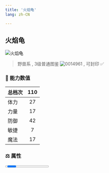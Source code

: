 ```yaml
---
title: '火焰龟'
lang: zh-CN

---
```



## 火焰龟

![火焰龟](https://user-images.githubusercontent.com/78347270/115937680-6c7b3280-a4d3-11eb-9f6e-f9452d569bb0.gif) 

> 野兽系 , 3级普通图鉴 ![0014961](https://user-images.githubusercontent.com/78347270/115963859-4ea5e000-a55c-11eb-84e2-5fee99d1fbb6.gif) , 可封印 ✅ 


### 💪 能力数值

| 总档次       | 110            |
| :----------- |:-------------:|
| 体力      | 27   <Stars :number="2.5" />  |
| 力量      | 17   <Stars :number="1.5" />  |
| 防御      | 42  <Stars :number="4" />  | 
| 敏捷      | 7  <Stars :number="0.5" />  | 
| 魔法      | 17  <Stars :number="1.5" />   | 


### ⚖️ 属性

<Progress earth :number="0" />

<Progress water :number="5" />

<Progress fire :number="5" />

<Progress wind :number="0" />

### ✨ 技能栏 <Strong>8个</Strong>

- 攻击
- 防御

### 👶 1级出现点

- 无



